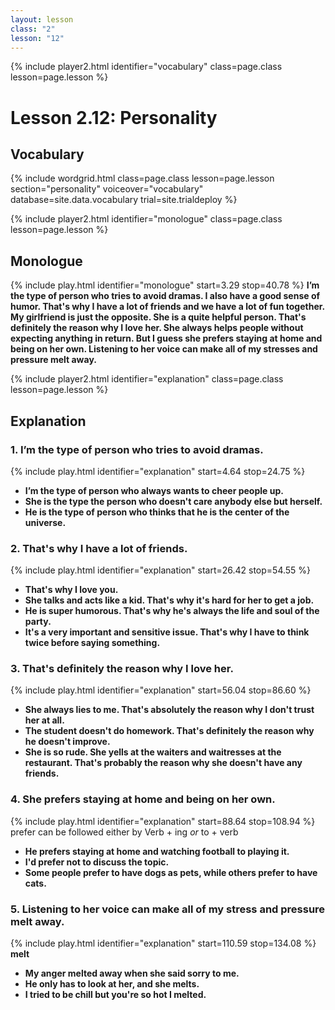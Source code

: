 ```yaml
---
layout: lesson
class: "2"
lesson: "12"	
---
```



{% include player2.html identifier="vocabulary" class=page.class lesson=page.lesson %}
# Lesson 2.12: Personality



## Vocabulary

{% include wordgrid.html 
    class=page.class 
    lesson=page.lesson 
    section="personality"
    voiceover="vocabulary"
    database=site.data.vocabulary 
    trial=site.trialdeploy %}



{% include player2.html identifier="monologue" class=page.class lesson=page.lesson %}
## Monologue
{% include play.html identifier="monologue" start=3.29 stop=40.78 %}
**I’m the type of person who tries to avoid dramas. I also have a good sense of humor. That's why I have a lot of friends and we have a lot of fun together. My girlfriend is just the opposite. She is a quite helpful person. That's definitely the reason why I love her. She always helps people without expecting anything in return. But I guess she prefers staying at home and being on her own. Listening to her voice can make all of my stresses and pressure melt away.** 
 
{% include player2.html identifier="explanation" class=page.class lesson=page.lesson %}
## Explanation


### 1. I’m the type of person who tries to avoid dramas. 
{% include play.html identifier="explanation" start=4.64 stop=24.75 %}
- **I’m the type of person who always wants to cheer people up.**
- **She is the type the person who doesn't care anybody else but herself.**
- **He is the type of person who thinks that he is the center of the universe.** 


### 2. That's why I have a lot of friends.
{% include play.html identifier="explanation" start=26.42 stop=54.55 %}
- **That's why I love you.**
- **She talks and acts like a kid. That's why it's hard for her to get a job.**
- **He is super humorous. That's why he's always the life and soul of the party.**
- **It's a very important and sensitive issue. That's why I have to think twice before saying something.**  


### 3. That's definitely the reason why I love her. 
{% include play.html identifier="explanation" start=56.04 stop=86.60 %}
- **She always lies to me. That's absolutely the reason why I don't trust her at all.**
- **The student doesn't do homework. That's definitely the reason why he doesn't improve.**
- **She is so rude. She yells at the waiters and waitresses at the restaurant. That's probably the reason why she doesn't have any friends.**  


### 4. She prefers staying at home and being on her own.
{% include play.html identifier="explanation" start=88.64 stop=108.94 %}
prefer can be followed either by Verb + ing *or* to + verb
- **He prefers staying at home and watching football to playing it.**
- **I'd prefer not to discuss the topic.**
- **Some people prefer to have dogs as pets, while others prefer to have cats.** 


### 5. Listening to her voice can make all of my stress and pressure melt away. 
{% include play.html identifier="explanation" start=110.59 stop=134.08 %}
**melt**
- **My anger melted away when she said sorry to me.**
- **He only has to look at her, and she melts.**
- **I tried to be chill but you're so hot I melted.**





